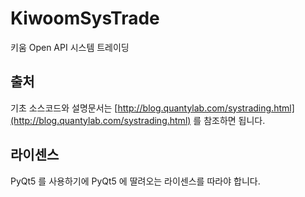# KiwoomSysTrade

키움 Open API 시스템 트레이딩

## 출처

기초 소스코드와 설명문서는 [http://blog.quantylab.com/systrading.html](http://blog.quantylab.com/systrading.html) 를 참조하면 됩니다.

## 라이센스

PyQt5 를 사용하기에 PyQt5 에 딸려오는 라이센스를 따라야 합니다.
